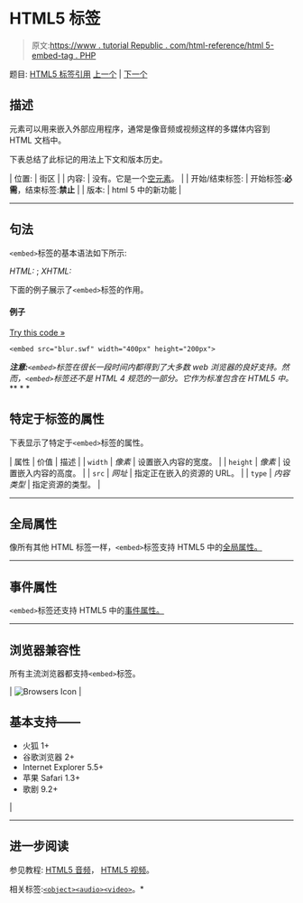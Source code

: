 # HTML5 <embed>标签

> 原文:[https://www . tutorial Republic . com/html-reference/html 5-embed-tag . PHP](https://www.tutorialrepublic.com/html-reference/html5-embed-tag.php)

题目: [HTML5 标签引用](html5-tags.php) [上一个](html-em-tag.php) | [下一个](html-fieldset-tag.php)

## 描述

元素可以用来嵌入外部应用程序，通常是像音频或视频这样的多媒体内容到 HTML 文档中。

下表总结了此标记的用法上下文和版本历史。

| 位置: | 街区 |
| 内容: | 没有。它是一个[空元素](../html-tutorial/html-elements.php#empty-elements)。 |
| 开始/结束标签: | 开始标签:**必需**，结束标签:**禁止** |
| 版本: | html 5 中的新功能 |

* * *

## 句法

`<embed>`标签的基本语法如下所示:

*HTML:* <embed>; *XHTML:* <embed />

下面的例子展示了`<embed>`标签的作用。

#### 例子

[Try this code »](../codelab.php?topic=html5&file=embed-tag "Try this code using online Editor")

```
<embed src="blur.swf" width="400px" height="200px">
```

 ***注意:**`<embed>`标签在很长一段时间内都得到了大多数 web 浏览器的良好支持。然而，`<embed>`标签还不是 HTML 4 规范的一部分。它作为标准包含在 HTML5 中。*  ** * *

## 特定于标签的属性

下表显示了特定于`<embed>`标签的属性。

| 属性 | 价值 | 描述 |
| `width` | *像素* | 设置嵌入内容的宽度。 |
| `height` | *像素* | 设置嵌入内容的高度。 |
| `src` | *网址* | 指定正在嵌入的资源的 URL。 |
| `type` | *内容类型* | 指定资源的类型。 |

* * *

## 全局属性

像所有其他 HTML 标签一样，`<embed>`标签支持 HTML5 中的[全局属性。](html5-global-attributes.php)

* * *

## 事件属性

`<embed>`标签还支持 HTML5 中的[事件属性。](html5-event-attributes.php)

* * *

## 浏览器兼容性

所有主流浏览器都支持`<embed>`标签。

| ![Browsers Icon](../Images/e9331123c77668c1832e541c2fca1002.png) | 

## 基本支持——

*   火狐 1+
*   谷歌浏览器 2+
*   Internet Explorer 5.5+
*   苹果 Safari 1.3+
*   歌剧 9.2+

 |

* * *

## 进一步阅读

参见教程: [HTML5 音频](../html-tutorial/html5-audio.php)， [HTML5 视频](../html-tutorial/html5-video.php)。

相关标签:[`<object>`](html-object-tag.php)[`<audio>`](html5-audio-tag.php)[`<video>`](html5-video-tag.php)。*